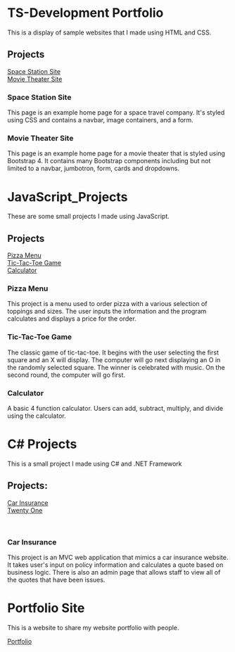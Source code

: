 <h1>TS-Development Portfolio</h1>

This is a display of sample websites that I made using HTML and CSS.

<h2>Projects</h2>

[Space Station Site](https://github.com/TomSpencer-Dev/Development_Portfolio/blob/main/HTML_CSS_Projects/TheSpaceStation.html)<br>
[Movie Theater Site](https://github.com/TomSpencer-Dev/Development_Portfolio/blob/main/HTML_CSS_Projects/academy.cinemas.html)
<br>

<h3>Space Station Site</h3>

This page is an example home page for a space travel company. It's styled using CSS and contains a navbar, image containers, and a form.

<h3>Movie Theater Site</h3>

This page is an example home page for a movie theater that is styled using Bootstrap 4. It contains many Bootstrap components including but not limited to a navbar, jumbotron, form, cards and dropdowns. 
# JavaScript_Projects

These are some small projects I made using JavaScript.

<h2>Projects</h2>

[Pizza Menu](https://github.com/TomSpencer-Dev/Development_Portfolio/tree/main/JavaScript_Projects/Pizza_Menu)<br>
[Tic-Tac-Toe Game](https://github.com/TomSpencer-Dev/Development_Portfolio/tree/main/JavaScript_Projects/TicTacToe)<br>
[Calculator](https://github.com/TomSpencer-Dev/Development_Portfolio/tree/main/JavaScript_Projects/Calculator)
<br>

<h3>Pizza Menu</h3>

This project is a menu used to order pizza with a various selection of toppings and sizes. The user inputs the information and the program calculates and displays a price for the order.

<h3>Tic-Tac-Toe Game</h3>

The classic game of tic-tac-toe. It begins with the user selecting the first square and an X will display. The computer will go next displaying an O in the randomly selected square. The winner is celebrated with music. On the second round, the computer will go first. 

<h3>Calculator</h3>

A basic 4 function calculator. Users can add, subtract, multiply, and divide using the calculator. 
<h1>C# Projects</h1>

This is a small project I made using C# and .NET Framework

<h2>Projects:</h2>

[Car Insurance](https://github.com/TomSpencer-Dev/Development_Portfolio/tree/main/C_Sharp_Projects/CarInsurance)<br>
[Twenty One](https://github.com/TomSpencer-Dev/Development_Portfolio/tree/main/C_Sharp_Projects/TwentyOne)

<br>

<h3>Car Insurance</h3>

This project is an MVC web application that mimics a car insurance website. It takes user's input 
on policy information and calculates a quote based on business logic. There is also an admin 
page that allows staff to view all of the quotes that have been issues. 

<h1>Portfolio Site</h1>

This is a website to share my website portfolio with people.

[Portfolio](https://github.com/TomSpencer-Dev/Development_Portfolio/blob/main/Websites/index.html)


